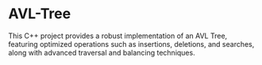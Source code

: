 # AVL-Tree
This C++ project provides a robust implementation of an AVL Tree, featuring optimized operations such as insertions, deletions, and searches, along with advanced traversal and balancing techniques. 
